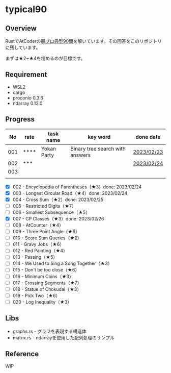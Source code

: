 # typical90

## Overview

RustでAtCoderの[競プロ典型90問](https://atcoder.jp/contests/typical90/tasks)を解いています。その回答をこのリポジトリに残しています。

まずは★2~★4を埋めるのが目標です。

## Requirement

- WSL2
- cargo
- proconio 0.3.6
- ndarray 0.13.0

## Progress

| No  | rate | task name   | key word                        | done date                                                                               |
| --- | ---- | ----------- | ------------------------------- | --------------------------------------------------------------------------------------- |
| 001 | **** | Yokan Party | Binary tree search with answers | [2023/02/23](https://github.com/tm-hack/typical90/blob/master/src/proublems/task001.rs) |
| 002 | ***  |             |                                 | [2023/02/24](https://github.com/tm-hack/typical90/blob/master/src/proublems/task002.rs) |
| 003 |      |             |                                 |                                                                                         |
|     |      |             |                                 |                                                                                         |

- [x] 002 - Encyclopedia of Parentheses（★3）done: 2023/02/24
- [x] 003 - Longest Circular Road（★4）done: 2023/02/24
- [x] 004 - Cross Sum（★2）done: 2023/02/25
- [ ] 005 - Restricted Digits（★7）
- [ ] 006 - Smallest Subsequence（★5）
- [x] 007 - CP Classes（★3）done: 2023/02/26
- [ ] 008 - AtCounter（★4）
- [ ] 009 - Three Point Angle（★6）
- [ ] 010 - Score Sum Queries（★2）
- [ ] 011 - Gravy Jobs（★6）
- [ ] 012 - Red Painting（★4）
- [ ] 013 - Passing（★5）
- [ ] 014 - We Used to Sing a Song Together（★3）
- [ ] 015 - Don't be too close（★6）
- [ ] 016 - Minimum Coins（★3）
- [ ] 017 - Crossing Segments（★7）
- [ ] 018 - Statue of Chokudai（★3）
- [ ] 019 - Pick Two（★6）
- [ ] 020 - Log Inequality（★3）

## Libs

- graphs.rs - グラフを表現する構造体
- matrix.rs - ndarrayを使用した配列処理のサンプル

## Reference

WIP
